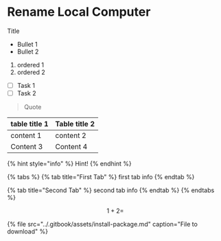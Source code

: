 # Rename Local Computer

Title

* Bullet 1
* Bullet 2

1. ordered 1
2. ordered 2

* [ ] Task 1
* [ ] Task 2

> Quote

| table title 1 | Table title 2 |
| :--- | :--- |
| content 1 | content 2 |
| Content 3 | Content 4 |

{% hint style="info" %}
Hint!
{% endhint %}

{% tabs %}
{% tab title="First Tab" %}
first tab info
{% endtab %}

{% tab title="Second Tab" %}
second tab info
{% endtab %}
{% endtabs %}

$$
1+2=
$$

{% file src="../.gitbook/assets/install-package.md" caption="File to download" %}



